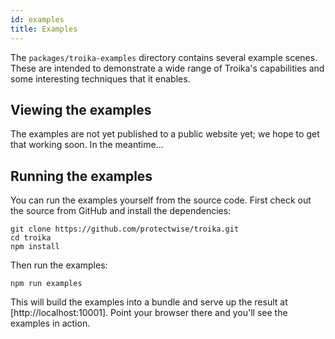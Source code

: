 ```yaml
---
id: examples
title: Examples
---
```



The `packages/troika-examples` directory contains several example scenes. These are intended to demonstrate a wide range of Troika's capabilities and some interesting techniques that it enables.


## Viewing the examples

The examples are not yet published to a public website yet; we hope to get that working soon. In the meantime...


## Running the examples

You can run the examples yourself from the source code. First check out the source from GitHub and install the dependencies:

```
git clone https://github.com/protectwise/troika.git
cd troika
npm install
```

Then run the examples:

```
npm run examples
```

This will build the examples into a bundle and serve up the result at [http://localhost:10001]. Point your browser there and you'll see the examples in action.

